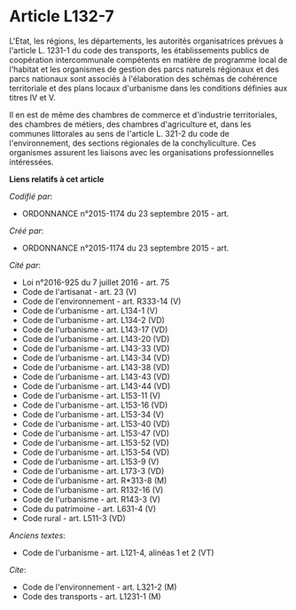 # Article L132-7

L'Etat, les régions, les départements, les autorités organisatrices prévues à l'article L. 1231-1 du code des transports, les
établissements publics de coopération intercommunale compétents en matière de programme local de l'habitat et les organismes
de gestion des parcs naturels régionaux et des parcs nationaux sont associés à l'élaboration des schémas de cohérence
territoriale et des plans locaux d'urbanisme dans les conditions définies aux titres IV et V.

Il en est de même des chambres de commerce et d'industrie territoriales, des chambres de métiers, des chambres d'agriculture
et, dans les communes littorales au sens de l'article L. 321-2 du code de l'environnement, des sections régionales de la
conchyliculture. Ces organismes assurent les liaisons avec les organisations professionnelles intéressées.

**Liens relatifs à cet article**

_Codifié par_:

  - ORDONNANCE n°2015-1174 du 23 septembre 2015 - art.

_Créé par_:

  - ORDONNANCE n°2015-1174 du 23 septembre 2015 - art.

_Cité par_:

  - Loi n°2016-925 du 7 juillet 2016 - art. 75
  - Code de l'artisanat - art. 23 (V)
  - Code de l'environnement - art. R333-14 (V)
  - Code de l'urbanisme - art. L134-1 (V)
  - Code de l'urbanisme - art. L134-2 (VD)
  - Code de l'urbanisme - art. L143-17 (VD)
  - Code de l'urbanisme - art. L143-20 (VD)
  - Code de l'urbanisme - art. L143-33 (VD)
  - Code de l'urbanisme - art. L143-34 (VD)
  - Code de l'urbanisme - art. L143-38 (VD)
  - Code de l'urbanisme - art. L143-43 (VD)
  - Code de l'urbanisme - art. L143-44 (VD)
  - Code de l'urbanisme - art. L153-11 (V)
  - Code de l'urbanisme - art. L153-16 (VD)
  - Code de l'urbanisme - art. L153-34 (V)
  - Code de l'urbanisme - art. L153-40 (VD)
  - Code de l'urbanisme - art. L153-47 (VD)
  - Code de l'urbanisme - art. L153-52 (VD)
  - Code de l'urbanisme - art. L153-54 (VD)
  - Code de l'urbanisme - art. L153-9 (V)
  - Code de l'urbanisme - art. L173-3 (VD)
  - Code de l'urbanisme - art. R*313-8 (M)
  - Code de l'urbanisme - art. R132-16 (V)
  - Code de l'urbanisme - art. R143-3 (V)
  - Code du patrimoine - art. L631-4 (V)
  - Code rural - art. L511-3 (VD)

_Anciens textes_:

  - Code de l'urbanisme - art. L121-4, alinéas 1 et 2 (VT)

_Cite_:

  - Code de l'environnement - art. L321-2 (M)
  - Code des transports - art. L1231-1 (M)
